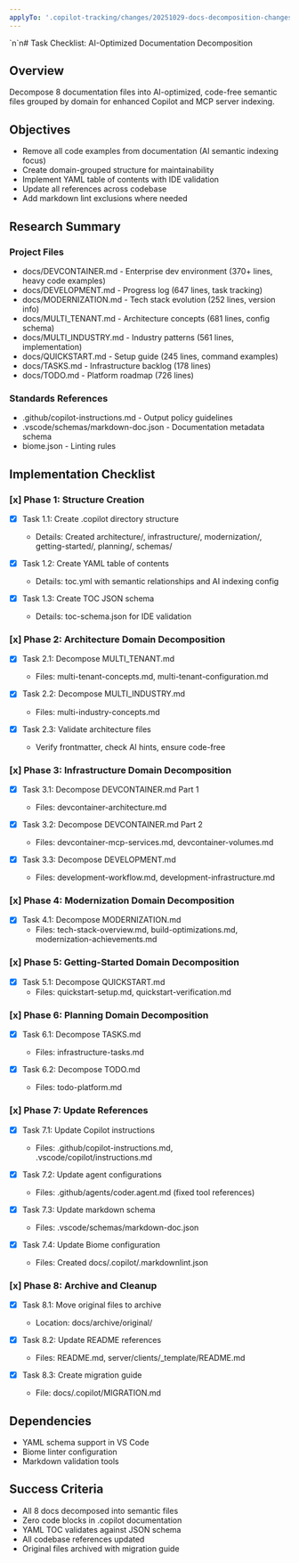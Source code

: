 ```yaml
---
applyTo: '.copilot-tracking/changes/20251029-docs-decomposition-changes.md'
---
```

<!-- markdownlint-disable MD025 MD032 -->`n`n# Task Checklist: AI-Optimized Documentation Decomposition

## Overview

Decompose 8 documentation files into AI-optimized, code-free semantic files grouped by domain for enhanced Copilot and MCP server indexing.

## Objectives

- Remove all code examples from documentation (AI semantic indexing focus)
- Create domain-grouped structure for maintainability
- Implement YAML table of contents with IDE validation
- Update all references across codebase
- Add markdown lint exclusions where needed

## Research Summary

### Project Files

- docs/DEVCONTAINER.md - Enterprise dev environment (370+ lines, heavy code examples)
- docs/DEVELOPMENT.md - Progress log (647 lines, task tracking)
- docs/MODERNIZATION.md - Tech stack evolution (252 lines, version info)
- docs/MULTI_TENANT.md - Architecture concepts (681 lines, config schema)
- docs/MULTI_INDUSTRY.md - Industry patterns (561 lines, implementation)
- docs/QUICKSTART.md - Setup guide (245 lines, command examples)
- docs/TASKS.md - Infrastructure backlog (178 lines)
- docs/TODO.md - Platform roadmap (726 lines)

### Standards References

- .github/copilot-instructions.md - Output policy guidelines
- .vscode/schemas/markdown-doc.json - Documentation metadata schema
- biome.json - Linting rules

## Implementation Checklist

### [x] Phase 1: Structure Creation

- [x] Task 1.1: Create .copilot directory structure
  - Details: Created architecture/, infrastructure/, modernization/, getting-started/, planning/, schemas/

- [x] Task 1.2: Create YAML table of contents
  - Details: toc.yml with semantic relationships and AI indexing config

- [x] Task 1.3: Create TOC JSON schema
  - Details: toc-schema.json for IDE validation

### [x] Phase 2: Architecture Domain Decomposition

- [x] Task 2.1: Decompose MULTI_TENANT.md
  - Files: multi-tenant-concepts.md, multi-tenant-configuration.md

- [x] Task 2.2: Decompose MULTI_INDUSTRY.md
  - Files: multi-industry-concepts.md

- [x] Task 2.3: Validate architecture files
  - Verify frontmatter, check AI hints, ensure code-free

### [x] Phase 3: Infrastructure Domain Decomposition

- [x] Task 3.1: Decompose DEVCONTAINER.md Part 1
  - Files: devcontainer-architecture.md

- [x] Task 3.2: Decompose DEVCONTAINER.md Part 2
  - Files: devcontainer-mcp-services.md, devcontainer-volumes.md

- [x] Task 3.3: Decompose DEVELOPMENT.md
  - Files: development-workflow.md, development-infrastructure.md

### [x] Phase 4: Modernization Domain Decomposition

- [x] Task 4.1: Decompose MODERNIZATION.md
  - Files: tech-stack-overview.md, build-optimizations.md, modernization-achievements.md

### [x] Phase 5: Getting-Started Domain Decomposition

- [x] Task 5.1: Decompose QUICKSTART.md
  - Files: quickstart-setup.md, quickstart-verification.md

### [x] Phase 6: Planning Domain Decomposition

- [x] Task 6.1: Decompose TASKS.md
  - Files: infrastructure-tasks.md

- [x] Task 6.2: Decompose TODO.md
  - Files: todo-platform.md

### [x] Phase 7: Update References

- [x] Task 7.1: Update Copilot instructions
  - Files: .github/copilot-instructions.md, .vscode/copilot/instructions.md

- [x] Task 7.2: Update agent configurations
  - Files: .github/agents/coder.agent.md (fixed tool references)

- [x] Task 7.3: Update markdown schema
  - Files: .vscode/schemas/markdown-doc.json

- [x] Task 7.4: Update Biome configuration
  - Files: Created docs/.copilot/.markdownlint.json

### [x] Phase 8: Archive and Cleanup

- [x] Task 8.1: Move original files to archive
  - Location: docs/archive/original/

- [x] Task 8.2: Update README references
  - Files: README.md, server/clients/_template/README.md

- [x] Task 8.3: Create migration guide
  - File: docs/.copilot/MIGRATION.md

## Dependencies

- YAML schema support in VS Code
- Biome linter configuration
- Markdown validation tools

## Success Criteria

- All 8 docs decomposed into semantic files
- Zero code blocks in .copilot documentation
- YAML TOC validates against JSON schema
- All codebase references updated
- Original files archived with migration guide
